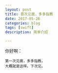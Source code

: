 ```yaml
---
layout: post
title: 首次见面，多多指教
date: 2017-05-26
categories: blog
tags: [swift]
description: 简单介绍

---
```

你好啊：

    第一次见面，多多指教。
    大概就是这样。下次见。
